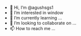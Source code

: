 - 👋 Hi, I’m @agushsgs1
- 👀 I’m interested in window
- 🌱 I’m currently learning ...
- 💞️ I’m looking to collaborate on ...
- 📫 How to reach me ...

<!---
agushsgs1/agushsgs1 is a ✨ special ✨ repository because its `README.md` (this file) appears on your GitHub profile.
You can click the Preview link to take a look at your changes.
--->
